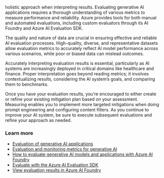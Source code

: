 holistic approach when interpreting results. Evaluating generative AI applications requires a thorough understanding of various metrics to measure performance and reliability. Azure provides tools for both manual and automated evaluations, including custom evaluators through its AI Foundry and Azure AI Evaluation SDK.

The quality and nature of data are crucial in ensuring effective and reliable AI evaluation processes. High-quality, diverse, and representative datasets allow evaluation metrics to accurately reflect AI model performance across various scenarios, while poor or biased data can mislead outcomes.

Accurately interpreting evaluation results is essential, particularly as AI systems are increasingly deployed in critical domains like healthcare and finance. Proper interpretation goes beyond reading metrics; it involves contextualizing results, considering the AI system’s goals, and comparing them to benchmarks.

Once you have your evaluation results, you’re encouraged to either create or refine your existing mitigation plan based on your assessment. Measuring enables you to implement more targeted mitigations when doing prompt engineering and configuring content filters. As you continue to improve your AI system, be sure to execute subsequent evaluations and refine your approach as needed.

### Learn more

- [Evaluation of generative AI applications](/azure/ai-studio/concepts/evaluation-approach-gen-ai)
- [Evaluation and monitoring metrics for generative AI](/azure/ai-studio/concepts/evaluation-metrics-built-in?tabs=warning)
- [How to evaluate generative AI models and applications with Azure AI Foundry](/azure/ai-studio/how-to/evaluate-generative-ai-app)
- [Evaluate with the Azure AI Evaluation SDK](/azure/ai-studio/how-to/develop/evaluate-sdk)
- [View evaluation results in Azure AI Foundry](/azure/ai-studio/how-to/evaluate-results)
